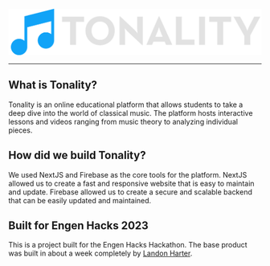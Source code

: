 ![Tonality Logo](/public/images/logos/icon-full.png)
***

## What is Tonality?
Tonality is an online educational platform that allows students to take a deep dive into the world of classical music. The platform hosts interactive lessons and videos ranging from music theory to analyzing individual pieces.

## How did we build Tonality?
We used NextJS and Firebase as the core tools for the platform. NextJS allowed us to create a fast and responsive website that is easy to maintain and update. Firebase allowed us to create a secure and scalable backend that can be easily updated and maintained.

## Built for Engen Hacks 2023
This is a project built for the Engen Hacks Hackathon. The base product was built in about a week completely by [Landon Harter](https://github.com/LandonHarter).